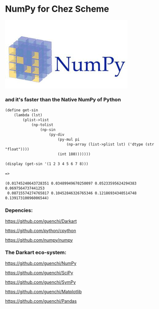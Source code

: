 # NumPy for Chez Scheme

![image](https://github.com/guenchi/numpy/blob/master/img/NumPy.jpeg)

### and it's faster than the Native NumPy of Python


```
(define get-sin
    (lambda (lst)
        (plist->list
            (np-tolist
                (np-sin
                    (py-div
                        (py-mul pi 
                            (np-array (list->plist lst) ('dtype (str "float"))))
                        (int 180)))))))

(display (get-sin '(1 2 3 4 5 6 7 8)))

=>

(0.01745240643728351 0.03489949670250097 0.05233595624294383 0.0697564737441253
 0.08715574274765817 0.10452846326765346 0.12186934340514748 0.13917310096006544)
```


### Depencies:

https://github.com/guenchi/Darkart

https://github.com/python/cpython

https://github.com/numpy/numpy

### The Darkart eco-system:

https://github.com/guenchi/NumPy

https://github.com/guenchi/SciPy

https://github.com/guenchi/SymPy

https://github.com/guenchi/Matplotlib

https://github.com/guenchi/Pandas